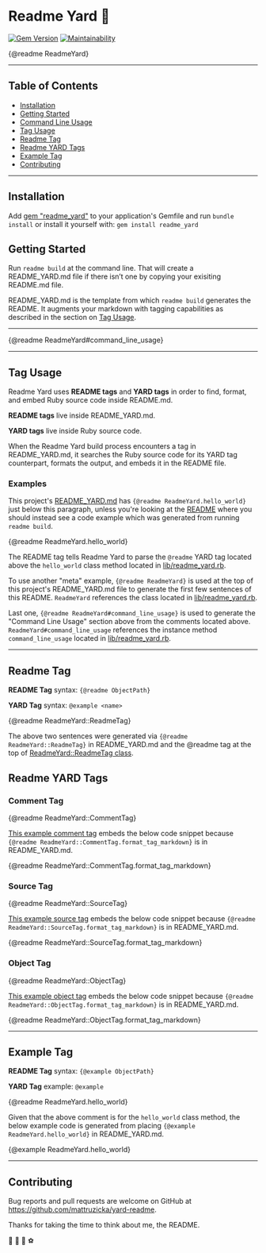 # Readme Yard 🌿
[![Gem Version](https://badge.fury.io/rb/readme_yard.svg)](https://badge.fury.io/rb/readme_yard)
[![Maintainability](https://api.codeclimate.com/v1/badges/9fe0012930c3886dbe00/maintainability)](https://codeclimate.com/github/mattruzicka/readme_yard/maintainability)

{@readme ReadmeYard}

---

## Table of Contents
- [Installation](#installation)
- [Getting Started](#getting-started)
- [Command Line Usage](#command-line-usage)
- [Tag Usage](#tag-usage)
- [Readme Tag](#readme-tag)
- [Readme YARD Tags](#readme-yard-tags)
- [Example Tag](#example-tag)
- [Contributing](#contributing)

---

## Installation

Add [gem "readme_yard"](https://rubygems.org/gems/readme_yard) to your application's Gemfile and run `bundle install` or install it yourself with: `gem install readme_yard`

## Getting Started

Run `readme build` at the command line. That will create a README_YARD.md file if there isn’t one by copying your exisiting README.md file.

README_YARD.md is the template from which `readme build` generates the README. It augments your markdown with tagging capabilities as described in the section on [Tag Usage](#tag-usage).

---

{@readme ReadmeYard#command_line_usage}

---

## Tag Usage

Readme Yard uses **README tags** and **YARD tags** in order to find, format, and embed Ruby source code inside README.md.

**README tags** live inside README_YARD.md.

**YARD tags** live inside Ruby source code.

When the Readme Yard build process encounters a tag in README_YARD.md, it searches the Ruby source code for its YARD tag counterpart, formats the output, and embeds it in the README file.

### Examples

This project's [README_YARD.md](https://github.com/mattruzicka/readme_yard/blob/main/README_YARD.md) has `{@readme ReadmeYard.hello_world}` just below this paragraph, unless you're looking at the [README]((https://github.com/mattruzicka/readme_yard/blob/main/README.md)) where you should instead see a code example which was generated from running `readme build`.

{@readme ReadmeYard.hello_world}

The README tag tells Readme Yard to parse the `@readme` YARD tag located above the `hello_world` class method located in [lib/readme_yard.rb](https://github.com/mattruzicka/readme_yard/blob/main/lib/readme_yard.rb).

To use another "meta" example, `{@readme ReadmeYard}` is used at the top of this project's README_YARD.md file to generate the first few sentences of this README. `ReadmeYard` references the class located in [lib/readme_yard.rb](https://github.com/mattruzicka/readme_yard/blob/main/lib/readme_yard.rb).

Last one, `{@readme ReadmeYard#command_line_usage}` is used to generate the "Command Line Usage" section above from the comments located above. `ReadmeYard#command_line_usage` references the instance method `command_line_usage` located in [lib/readme_yard.rb](https://github.com/mattruzicka/readme_yard/blob/main/lib/readme_yard.rb).

---

## Readme Tag

**README Tag** syntax: `{@readme ObjectPath}`

**YARD Tag** syntax: `@example <name>`

{@readme ReadmeYard::ReadmeTag}

The above two sentences were generated via `{@readme ReadmeYard::ReadmeTag}` in README_YARD.md and the @readme tag at the top of [ReadmeYard::ReadmeTag class](https://github.com/mattruzicka/readme_yard/blob/main/lib/readme_yard/readme_tag.rb).

## Readme YARD Tags


### Comment Tag

{@readme ReadmeYard::CommentTag}

[This example comment tag](https://github.com/mattruzicka/readme_yard/blob/main/lib/readme_yard/comment_tag.rb) embeds the below code snippet because `{@readme ReadmeYard::CommentTag.format_tag_markdown}` is in README_YARD.md.

{@readme ReadmeYard::CommentTag.format_tag_markdown}

### Source Tag

{@readme ReadmeYard::SourceTag}

[This example source tag](https://github.com/mattruzicka/readme_yard/blob/main/lib/readme_yard/source_tag.rb) embeds the below code snippet because `{@readme ReadmeYard::SourceTag.format_tag_markdown}` is in README_YARD.md.

{@readme ReadmeYard::SourceTag.format_tag_markdown}


### Object Tag

{@readme ReadmeYard::ObjectTag}

[This example object tag](https://github.com/mattruzicka/readme_yard/blob/main/lib/readme_yard/object_tag.rb) embeds the below code snippet because `{@readme ReadmeYard::ObjectTag.format_tag_markdown}` is in README_YARD.md.

{@readme ReadmeYard::ObjectTag.format_tag_markdown}


---

## Example Tag

**README Tag** syntax: `{@example ObjectPath}`

**YARD Tag** example: `@example`

{@readme ReadmeYard.hello_world}

Given that the above comment is for the `hello_world` class method, the below example code is generated from placing `{@example ReadmeYard.hello_world}` in README_YARD.md.

{@example ReadmeYard.hello_world}

---

## Contributing

Bug reports and pull requests are welcome on GitHub at https://github.com/mattruzicka/yard-readme.

Thanks for taking the time to think about me, the README.

🌿 🥏 🌱 ⚽
